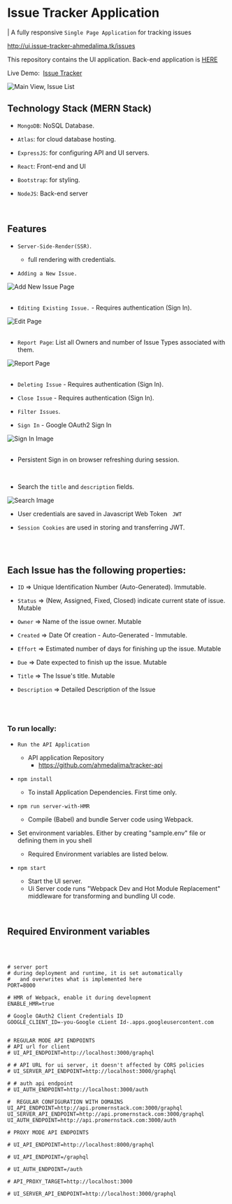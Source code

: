 <h1> Issue Tracker Application </h1>

| A fully responsive `Single Page Application` for tracking issues

http://ui.issue-tracker-ahmedalima.tk/issues

This repository contains the UI application.
Back-end application is <a href="https://github.com/ahmedalima/tracker-api" target="_blank" rel="noreferrer"> HERE </a>

Live Demo:&nbsp; 
<a href="http://ui.issue-tracker-ahmedalima.tk/issues" target="_blank" rel="noreferrer" >
 Issue Tracker 
</a>

<img src="./assets/images/description.png" alt="Main View, Issue List" />

<h2>
Technology Stack (MERN Stack)
</h2>

* `MongoDB`: NoSQL Database. 

* `Atlas`: for cloud database hosting.

* `ExpressJS`: for configuring API and UI servers.

* `React`: Front-end and UI

* `Bootstrap`: for styling.

* `NodeJS`: Back-end server

<br />

<h2>
Features
</h2>

* `Server-Side-Render(SSR)`.
  * full rendering with credentials. 


* `Adding a New Issue.` 

<img src="./assets/images/new-issue.png" alt="Add New Issue Page" />

<br />

<br />


* `Editing Existing Issue.` - Requires authentication (Sign In).

<img src="./assets/images/edit.png" alt="Edit Page" />

<br />

<br />

* `Report Page`: List all Owners and number of Issue Types associated with them.

<img src="./assets/images/report.png" alt="Report Page"/>

<br />

<br />



* `Deleting Issue` - Requires authentication (Sign In).

* `Close Issue` - Requires authentication (Sign In).

* `Filter Issues`.

* `Sign In` - Google OAuth2 Sign In

<img src="./assets/images/signin.png" alt="Sign In Image" />

<br />
<br />

* Persistent Sign in on browser refreshing during session.
<br />

* Search the `title` and `description` fields.

<img src="./assets/images/search.png" alt="Search Image" />

* User credentials are saved in Javascript Web Token &nbsp; `JWT`

* `Session Cookies` are used in storing and transferring JWT.


<br />
<br />


<h2>
Each Issue has the following properties:
</h2>

* `ID` => Unique Identification Number (Auto-Generated). Immutable.

* `Status` => (New, Assigned, Fixed, Closed) indicate current state of issue. Mutable

* `Owner` => Name of the issue owner. Mutable

* `Created` => Date Of creation - Auto-Generated - Immutable.

* `Effort` => Estimated number of days for finishing up the issue. Mutable

* `Due` => Date expected to finish up the issue. Mutable

* `Title` => The Issue's title. Mutable

* `Description` => Detailed Description of the Issue

<br />

<br />


<h3> To run locally: </h3>

* `Run the API Application`
  * API application Repository
    * https://github.com/ahmedalima/tracker-api

* `npm install`
  * To install Application Dependencies. First time only.

* `npm run server-with-HMR`
  * Compile (Babel) and bundle Server code using Webpack.

* Set environment variables. Either by creating "sample.env" file or defining them in you shell
  * Required Environment variables are listed below.

* `npm start`
  * Start the UI server.
  * Ui Server code runs "Webpack Dev and Hot Module Replacement" middleware for transforming and bundling UI code. 

<br />
<h2>
Required Environment variables
</h2>

<br />

```

# server port
# during deployment and runtime, it is set automatically
#   and overwrites what is implemented here
PORT=8000

# HMR of Webpack, enable it during development
ENABLE_HMR=true

# Google OAuth2 Client Credentials ID 
GOOGLE_CLIENT_ID=-you-Google cLient Id-.apps.googleusercontent.com


# REGULAR MODE API ENDPOINTS
# API url for client
# UI_API_ENDPOINT=http://localhost:3000/graphql

# # API URL for ui server, it doesn't affected by CORS policies
# UI_SERVER_API_ENDPOINT=http://localhost:3000/graphql

# # auth api endpoint
# UI_AUTH_ENDPOINT=http://localhost:3000/auth

#  REGULAR CONFIGURATION WITH DOMAINS
UI_API_ENDPOINT=http://api.promernstack.com:3000/graphql
UI_SERVER_API_ENDPOINT=http://api.promernstack.com:3000/graphql
UI_AUTH_ENDPOINT=http://api.promernstack.com:3000/auth

# PROXY MODE API ENDPOINTS

# UI_API_ENDPOINT=http://localhost:8000/graphql

# UI_API_ENDPOINT=/graphql

# UI_AUTH_ENDPOINT=/auth

# API_PROXY_TARGET=http://localhost:3000

# UI_SERVER_API_ENDPOINT=http://localhost:3000/graphql
```
